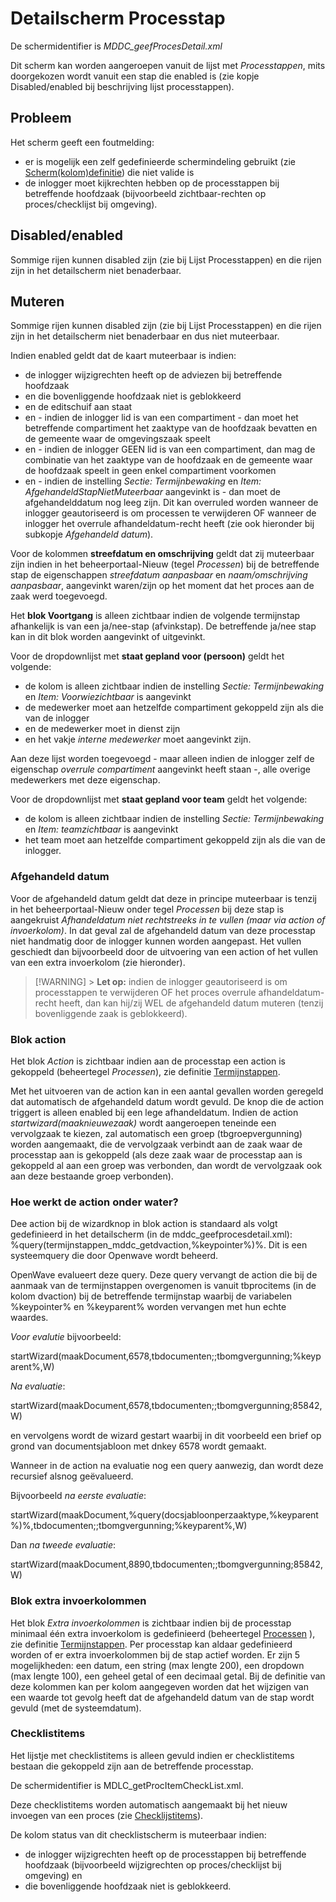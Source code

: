 # Detailscherm Processtap

De schermidentifier is _MDDC_geefProcesDetail.xml_

Dit scherm kan worden aangeroepen vanuit de lijst met _Processtappen_, mits doorgekozen wordt vanuit een stap die enabled is (zie kopje Disabled/enabled bij beschrijving lijst processtappen).

## Probleem

Het scherm geeft een foutmelding:

- er is mogelijk een zelf gedefinieerde schermindeling gebruikt (zie [Scherm(kolom)definitie](../../../instellen_inrichten/schermdefinitie/README.md)) die niet valide is
- de inlogger moet kijkrechten hebben op de processtappen bij betreffende hoofdzaak (bijvoorbeeld zichtbaar-rechten op proces/checklijst bij omgeving).

## Disabled/enabled

Sommige rijen kunnen disabled zijn (zie bij Lijst Processtappen) en die rijen zijn in het detailscherm niet benaderbaar.

## Muteren

Sommige rijen kunnen disabled zijn (zie bij Lijst Processtappen) en die rijen zijn in het detailscherm niet benaderbaar en dus niet muteerbaar.

Indien enabled geldt dat de kaart muteerbaar is indien:

- de inlogger wijzigrechten heeft op de adviezen bij betreffende hoofdzaak
- en die bovenliggende hoofdzaak niet is geblokkeerd
- en de editschuif aan staat
- en - indien de inlogger lid is van een compartiment - dan moet het betreffende compartiment het zaaktype van de hoofdzaak bevatten en de gemeente waar de omgevingszaak speelt
- en - indien de inlogger GEEN lid is van een compartiment, dan mag de combinatie van het zaaktype van de hoofdzaak en de gemeente waar de hoofdzaak speelt in geen enkel compartiment voorkomen
- en - indien de instelling _Sectie: Termijnbewaking_ en _Item: AfgehandeldStapNietMuteerbaar_ aangevinkt is - dan moet de afgehandelddatum nog leeg zijn. Dit kan overruled worden wanneer de inlogger geautoriseerd is om processen te verwijderen OF wanneer de inlogger het overrule afhandeldatum-recht heeft (zie ook hieronder bij subkopje _Afgehandeld datum_).

Voor de kolommen **streefdatum en omschrijving** geldt dat zij muteerbaar zijn indien in het beheerportaal-Nieuw (tegel _Processen_) bij de betreffende stap de eigenschappen _streefdatum aanpasbaar_ en _naam/omschrijving aanpasbaar_, aangevinkt waren/zijn op het moment dat het proces aan de zaak werd toegevoegd.

Het **blok Voortgang** is alleen zichtbaar indien de volgende termijnstap afhankelijk is van een ja/nee-stap (afvinkstap). De betreffende ja/nee stap kan in dit blok worden aangevinkt of uitgevinkt.

Voor de dropdownlijst met **staat gepland voor (persoon)** geldt het volgende:

- de kolom is alleen zichtbaar indien de instelling _Sectie: Termijnbewaking_ en _Item: Voorwiezichtbaar_ is aangevinkt
- de medewerker moet aan hetzelfde compartiment gekoppeld zijn als die van de inlogger
- en de medewerker moet in dienst zijn
- en het vakje _interne medewerker_ moet aangevinkt zijn.

Aan deze lijst worden toegevoegd - maar alleen indien de inlogger zelf de eigenschap _overrule compartiment_ aangevinkt heeft staan -, alle overige medewerkers met deze eigenschap.

Voor de dropdownlijst met **staat gepland voor team** geldt het volgende:

- de kolom is alleen zichtbaar indien de instelling _Sectie: Termijnbewaking_ en _Item: teamzichtbaar_ is aangevinkt
- het team moet aan hetzelfde compartiment gekoppeld zijn als die van de inlogger.

### Afgehandeld datum

Voor de afgehandeld datum geldt dat deze in principe muteerbaar is tenzij in het beheerportaal-Nieuw onder tegel _Processen_ bij deze stap is aangekruist _Afhandeldatum niet rechtstreeks in te vullen (maar via action of invoerkolom)_. In dat geval zal de afgehandeld datum van deze processtap niet handmatig door de inlogger kunnen worden aangepast. Het vullen geschiedt dan bijvoorbeeld door de uitvoering van een action of het vullen van een extra invoerkolom (zie hieronder).

> [!WARNING] > **Let op:** indien de inlogger geautoriseerd is om processtappen te verwijderen OF het proces overrule afhandeldatum-recht heeft, dan kan hij/zij WEL de afgehandeld datum muteren (tenzij bovenliggende zaak is geblokkeerd).

### Blok action

Het blok _Action_ is zichtbaar indien aan de processtap een action is gekoppeld (beheertegel _Processen_), zie definitie [Termijnstappen](../../../instellen_inrichten/inrichting_processen/termijnstappen.md).

Met het uitvoeren van de action kan in een aantal gevallen worden geregeld dat automatisch de afgehandeld datum wordt gevuld. De knop die de action triggert is alleen enabled bij een lege afhandeldatum. Indien de action _startwizard(maaknieuwezaak)_ wordt aangeroepen teneinde een vervolgzaak te kiezen, zal automatisch een groep (tbgroepvergunning) worden aangemaakt, die de vervolgzaak verbindt aan de zaak waar de processtap aan is gekoppeld (als deze zaak waar de processtap aan is gekoppeld al aan een groep was verbonden, dan wordt de vervolgzaak ook aan deze bestaande groep verbonden).

### Hoe werkt de action onder water?

Dee action bij de wizardknop in blok action is standaard als volgt gedefinieerd in het detailscherm (in de mddc_geefprocesdetail.xml): %query(termijnstappen_mddc_getdvaction,%keypointer%)%. Dit is een systeemquery die door Openwave wordt beheerd.

OpenWave evalueert deze query. Deze query vervangt de action die bij de aanmaak van de termijnstappen overgenomen is vanuit tbprocitems (in de kolom dvaction) bij de betreffende termijnstap waarbij de variabelen %keypointer% en %keyparent% worden vervangen met hun echte waardes.

_Voor evalutie_ bijvoorbeeld:

startWizard(maakDocument,6578,tbdocumenten;;tbomgvergunning;%keyparent%,W)

_Na evaluatie_:

startWizard(maakDocument,6578,tbdocumenten;;tbomgvergunning;85842,W)

en vervolgens wordt de wizard gestart waarbij in dit voorbeeld een brief op grond van documentsjabloon met dnkey 6578 wordt gemaakt.

Wanneer in de action na evaluatie nog een query aanwezig, dan wordt deze recursief alsnog geëvalueerd.

Bijvoorbeeld _na eerste evaluatie_:

startWizard(maakDocument,%query(docsjabloonperzaaktype,%keyparent%)%,tbdocumenten;;tbomgvergunning;%keyparent%,W)

Dan _na tweede evaluatie_:

startWizard(maakDocument,8890,tbdocumenten;;tbomgvergunning;85842,W)

### Blok extra invoerkolommen

Het blok _Extra invoerkolommen_ is zichtbaar indien bij de processtap minimaal één extra invoerkolom is gedefinieerd (beheertegel [Processen](processen/README.md) ), zie definitie [Termijnstappen](../../../instellen_inrichten/inrichting_processen/termijnstappen.md). Per processtap kan aldaar gedefinieerd worden of er extra invoerkolommen bij de stap actief worden. Er zijn 5 mogelijkheden: een datum, een string (max lengte 200), een dropdown (max lengte 100), een geheel getal of een decimaal getal. Bij de definitie van deze kolommen kan per kolom aangegeven worden dat het wijzigen van een waarde tot gevolg heeft dat de afgehandeld datum van de stap wordt gevuld (met de systeemdatum).

### Checklistitems

Het lijstje met checklistitems is alleen gevuld indien er checklistitems bestaan die gekoppeld zijn aan de betreffende processtap.

De schermidentifier is MDLC_getProcItemCheckList.xml.

Deze checklistitems worden automatisch aangemaakt bij het nieuw invoegen van een proces (zie [Checklijstitems](checklijsten/lijst_checklistitems.md)).

De kolom status van dit checklistscherm is muteerbaar indien:

- de inlogger wijzigrechten heeft op de processtappen bij betreffende hoofdzaak (bijvoorbeeld wijzigrechten op proces/checklijst bij omgeving) en
- die bovenliggende hoofdzaak niet is geblokkeerd.
